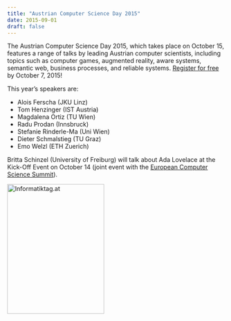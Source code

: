 ```yaml
---
title: "Austrian Computer Science Day 2015"
date: 2015-09-01
draft: false
---
```

<p>
The Austrian Computer Science Day 2015, which takes place on October 15, features a range of talks by leading Austrian computer scientists, including topics such as computer games, augmented reality, aware systems, semantic web, business processes, and reliable systems. <a href="http://informatiktag.at/registration">Register for free</a> by October 7, 2015!
</p>
<p>
This year’s speakers are:</p>
<ul>
<li>Alois Ferscha (JKU Linz)</li>
<li>Tom Henzinger (IST Austria)</li>
<li>Magdalena Ortiz (TU Wien)</li>
<li>Radu Prodan (Innsbruck)</li>
<li>Stefanie Rinderle-Ma (Uni Wien)</li>
<li>Dieter Schmalstieg (TU Graz)</li>
<li>Emo Welzl (ETH Zuerich)</li>
</ul>
<p>Britta Schinzel (University of Freiburg) will talk about Ada Lovelace at the Kick-Off Event on October 14 (joint event with the <a href="http://www.informatics-europe.org/ecss/ecss-2015.html">European Computer Science Summit</a>).
</p>
<p><a href="http://informatiktag.at"><img loading="lazy" src="http://forsyte.at/wp-content/uploads/ACSD_Icon_small-224x300.png" alt="Informatiktag.at" width="224" height="300" border="0"/></a></p>
